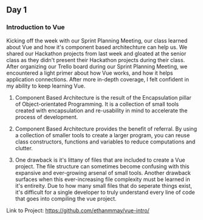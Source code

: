 ## Day 1

### Introduction to Vue

Kicking off the week with our Sprint Planning Meeting, our class learned about Vue and how it's component based architechture can help us. We shared our Hackathon projects from last week and gloated at the senior class as they didn't present their Hackathon projects during their class. After organizing our Trello board during our Sprint Planning Meeting, we encountered a light primer about how Vue works, and how it helps application connections. After more in-depth coverage, I felt confident in my ability to keep learning Vue.

1. Component Based Architecture is the result of the Encapsulation pillar of Object-orientated Programming. It is a collection of small tools created with encapsulation and re-usability in mind to accelerate the process of development.

2. Component Based Architecture provides the benefit of referral. By using a collection of smaller tools to create a larger program, you can reuse class constructors, functions and variables to reduce computations and clutter. 
 
3. One drawback is it's littany of files that are included to create a Vue project. The file structure can sometimes become confusing with this expansive and ever-growing arsenal of small tools. Another drawback surfaces when this ever-increasing file complexity must be learned in it's entireity. Due to how many small files that do seperate things exist, it's difficult for a single developer to truly understand every line of code that goes into compiling the vue project.

Link to Project: https://github.com/ethanmmay/vue-intro/